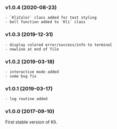 ### v1.0.4 (2020-08-23)

    - `KliColor` class added for text styling
    - bell function added to `Kli` class

### v1.0.3 (2019-12-31)

    - display colored error/success/info to terminal
    - newline at end of file

### v1.0.2 (2019-03-18)

    - interactive mode added
    - some bug fix

### v1.0.1 (2019-03-17)

    - log routine added

### v1.0.0 (2017-09-10)

First stable version of Kli.
